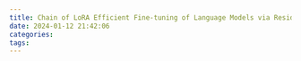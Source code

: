 ```yaml
---
title: Chain of LoRA Efficient Fine-tuning of Language Models via Residual Learning
date: 2024-01-12 21:42:06
categories:
tags:
---
```


[](https://arxiv.org/pdf/2401.04151v1.pdf)